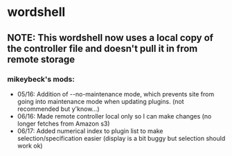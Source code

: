 # wordshell

## NOTE: This wordshell now uses a local copy of the controller file and doesn't pull it in from remote storage

### mikeybeck's mods:
- 05/16: Addition of --no-maintenance mode, which prevents site from going into maintenance mode when updating plugins.  (not recommended but y'know...)
- 06/16: Made remote controller local only so I can make changes (no longer fetches from Amazon s3)
- 06/17: Added numerical index to plugin list to make selection/specification easier (display is a bit buggy but selection should work ok)